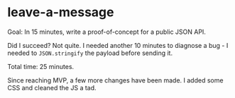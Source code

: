 # leave-a-message

Goal: In 15 minutes, write a proof-of-concept for a public JSON API.

Did I succeed? Not quite. I needed another 10 minutes to diagnose a bug - I needed
to `JSON.stringify` the payload before sending it.

Total time: 25 minutes.

Since reaching MVP, a few more changes have been made. I added some CSS and cleaned the JS a tad.
